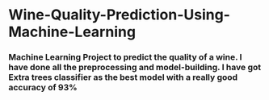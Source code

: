 # Wine-Quality-Prediction-Using-Machine-Learning

### Machine Learning Project to predict the quality of a wine. I have done all the preprocessing and model-building. I have got Extra trees classifier as the best model with a really good accuracy of 93%

